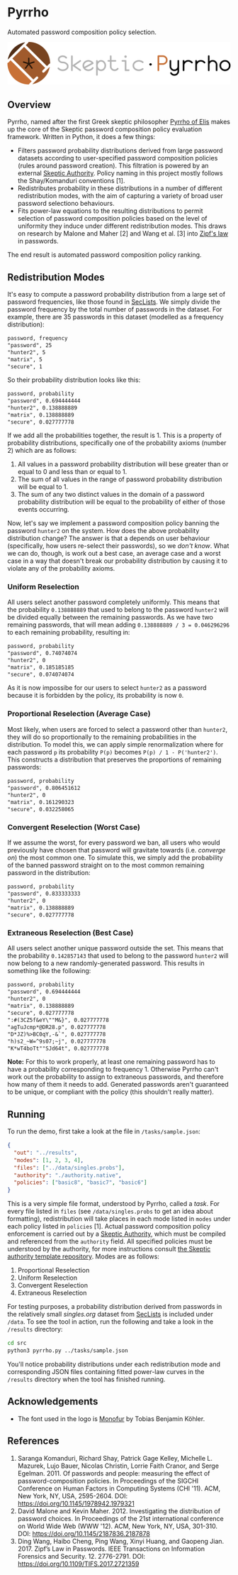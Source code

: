 # Pyrrho
Automated password composition policy selection.

![logo](assets/logo-text-h.svg)

## Overview
Pyrrho, named after the first Greek skeptic philosopher [Pyrrho of Elis](https://en.wikipedia.org/wiki/Pyrrho) makes up the core of the Skeptic password composition policy evaluation framework. Written in Python, it does a few things:

* Filters password probability distributions derived from large password datasets according to user-specified password composition policies (rules around password creation). This filtration is powered by an external [Skeptic Authority](https://github.com/sr-lab/skeptic-authority-template). Policy naming in this project mostly follows the Shay/Komanduri conventions \[1\].
* Redistributes probability in these distributions in a number of different redistribution modes, with the aim of capturing a variety of broad user password selectiono behaviours.
* Fits power-law equations to the resulting distributions to permit selection of password composition policies based on the level of uniformity they induce under different redistribution modes. This draws on research by Malone and Maher \[2\] and Wang et al. \[3\] into [Zipf's law](https://en.wikipedia.org/wiki/Zipf%27s_law) in passwords.

The end result is automated password composition policy ranking.

## Redistribution Modes
It's easy to compute a password probability distribution from a large set of password frequencies, like those found in [SecLists](https://github.com/danielmiessler/seclists). We simply divide the password frequency by the total number of passwords in the dataset. For example, there are 35 passwords in this dataset (modelled as a frequency distribution):

```
password, frequency
"password", 25
"hunter2", 5
"matrix", 5
"secure", 1
```

So their probability distribution looks like this:

```
password, probability
"password", 0.694444444
"hunter2", 0.138888889
"matrix", 0.138888889
"secure", 0.027777778
```

If we add all the probabilities together, the result is 1. This is a property of probability distributions, specifically one of the probability axioms (number 2) which are as follows:

1. All values in a password probability distribution will bese greater than or equal to 0 and less than or equal to 1.
2. The sum of all values in the range of password probability distribution will be equal to 1.
3. The sum of any two distinct values in the domain of a password probability distribution will be equal to the probability of either of those events occurring.

Now, let's say we implement a password composition policy banning the password `hunter2` on the system. How does the above probability distribution change? The answer is that a depends on user behaviour (specifically, how users re-select their passwords), so we *don't know*. What we can do, though, is work out a best case, an average case and a worst case in a way that doesn't break our probability distribution by causing it to violate any of the probability axioms.

### Uniform Reselection
All users select another password completely uniformly. This means that the probability `0.138888889` that used to belong to the password `hunter2` will be divided equally between the remaining passwords. As we have two remaining passwords, that will mean adding `0.138888889 / 3 = 0.046296296` to each remaining probability, resulting in:

```
password, probability
"password", 0.74074074
"hunter2", 0
"matrix", 0.185185185
"secure", 0.074074074
```

As it is now impossibe for our users to select `hunter2` as a password because it is forbidden by the policy, its probability is now `0`.

### Proportional Reselection (Average Case)
Most likely, when users are forced to select a password other than `hunter2`, they will do so proportionally to the remaining probabilities in the distribution. To model this, we can apply simple renormalization where for each password `p` its probability `P(p)` becomes `P(p) / 1 - P('hunter2')`. This constructs a distribution that preserves the proportions of remaining passwords:

```
password, probability
"password", 0.806451612
"hunter2", 0
"matrix", 0.161290323
"secure", 0.032258065
```

### Convergent Reselection (Worst Case)
If we assume the worst, for every password we ban, all users who would previously have chosen that password will gravitate towards (i.e. *converge on*) the most common one. To simulate this, we simply add the probability of the banned password straight on to the most common remaining password in the distribution:

```
password, probability
"password", 0.833333333
"hunter2", 0
"matrix", 0.138888889
"secure", 0.027777778
```

### Extraneous Reselection (Best Case)
All users select another unique password outside the set. This means that the probability `0.142857143` that used to belong to the password `hunter2` will now belong to a new randomly-generated password. This results in something like the following:

```
password, probability
"password", 0.694444444
"hunter2", 0
"matrix", 0.138888889
"secure", 0.027777778
":#(3CZ5f&eY\""M&}", 0.027777778
"agTuJcmp*@DR28.p", 0.027777778
"D*JZ)%>BC0qY,-&`", 0.027777778
"h)s2_~W=^9s07;~j", 0.027777778
"K*wT4boTt""SJd64t", 0.027777778
```

**Note:** For this to work properly, at least one remaining password has to have a probability corresponding to frequency 1. Otherwise Pyrrho can't work out the probability to assign to extraneous passwords, and therefore how many of them it needs to add. Generated passwords aren't guaranteed to be unique, or compliant with the policy (this shouldn't really matter).

## Running
To run the demo, first take a look at the file in `/tasks/sample.json`:

```json
{
  "out": "../results",
  "modes": [1, 2, 3, 4],
  "files": ["../data/singles.probs"],
  "authority": "./authority.native",
  "policies": ["basic8", "basic7", "basic6"]
}
```

This is a very simple file format, understood by Pyrrho, called a *task*. For every file listed in `files` (see `/data/singles.probs` to get an idea about formatting), redistribution will take places in each mode listed in `modes` under each policy listed in `policies` \[1\]. Actual password composition policy enforcement is carried out by a [Skeptic Authority](https://github.com/sr-lab/skeptic-authority-template), which must be compiled and referenced from the `authority` field. All specified policies must be understood by the authority, for more instructions consult [the Skeptic authority template repository](https://github.com/sr-lab/skeptic-authority-template). Modes are as follows:

1. Proportional Reselection
2. Uniform Reselection
3. Convergent Reselection
4. Extraneous Reselection

For testing purposes, a probability distribution derived from passwords in the relatively small *singles.org* dataset from [SecLists](https://github.com/danielmiessler/seclists) is included under `/data`. To see the tool in action, run the following and take a look in the `/results` directory:

```bash
cd src
python3 pyrrho.py ../tasks/sample.json
```

You'll notice probability distributions under each redistribution mode and corresponding JSON files containing fitted power-law curves in the `/results` directory when the tool has finished running.

## Acknowledgements
* The font used in the logo is [Monofur](https://www.dafont.com/monofur.font) by Tobias Benjamin Köhler.

## References
1. Saranga Komanduri, Richard Shay, Patrick Gage Kelley, Michelle L. Mazurek, Lujo Bauer, Nicolas Christin, Lorrie Faith Cranor, and Serge Egelman. 2011. Of passwords and people: measuring the effect of password-composition policies. In Proceedings of the SIGCHI Conference on Human Factors in Computing Systems (CHI '11). ACM, New York, NY, USA, 2595-2604. DOI: https://doi.org/10.1145/1978942.1979321
2. David Malone and Kevin Maher. 2012. Investigating the distribution of password choices. In Proceedings of the 21st international conference on World Wide Web (WWW '12). ACM, New York, NY, USA, 301-310. DOI: https://doi.org/10.1145/2187836.2187878
3. Ding Wang, Haibo Cheng, Ping Wang, Xinyi Huang, and Gaopeng Jian. 2017. Zipf’s Law in Passwords. IEEE Transactions on Information Forensics and Security. 12. 2776-2791. DOI: https://doi.org/10.1109/TIFS.2017.2721359
